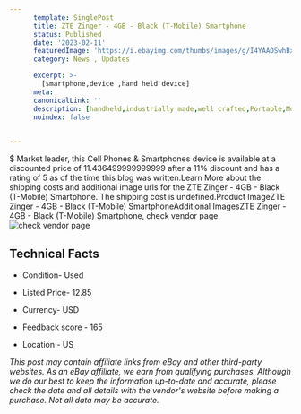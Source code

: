 ```yaml
---
      template: SinglePost
      title: ZTE Zinger - 4GB - Black (T-Mobile) Smartphone
      status: Published
      date: '2023-02-11'
      featuredImage: 'https://i.ebayimg.com/thumbs/images/g/I4YAAOSwhBxjOilm/s-l225.jpg'
      category: News , Updates

      excerpt: >-
        [smartphone,device ,hand held device]
      meta:
      canonicalLink: ''
      description: [handheld,industrially made,well crafted,Portable,Mobile,Compact,Convenient,Lightweight,Maneuverable,Man-portable,Miniature,Carriable,Hand-held,Light,Holdable,Transportable,Mobile device,Pocket-sized,On-the-go,Wireless,Cordless,Compact size,Convenient size, smartphone,device ,hand held device]
      noindex: false

        
---
```

$
    Market leader, this Cell Phones & Smartphones device is available at a discounted price of 11.436499999999999 after a 11% discount and has a rating of 5 as of the time this blog was written.Learn More about the shipping costs and additional image urls for the ZTE Zinger - 4GB - Black (T-Mobile) Smartphone. The shipping cost is undefined.Product ImageZTE Zinger - 4GB - Black (T-Mobile) SmartphoneAdditional ImagesZTE Zinger - 4GB - Black (T-Mobile) Smartphone, check vendor page, ![check vendor page](https://origin-galleryplus.ebayimg.com/ws/web/364001882394_2_0_1/225x225.jpg,https://origin-galleryplus.ebayimg.com/ws/web/364001882394_3_0_1/225x225.jpg,https://origin-galleryplus.ebayimg.com/ws/web/364001882394_4_0_1/225x225.jpg,https://origin-galleryplus.ebayimg.com/ws/web/364001882394_5_0_1/225x225.jpg,https://origin-galleryplus.ebayimg.com/ws/web/364001882394_6_0_1/225x225.jpg,https://origin-galleryplus.ebayimg.com/ws/web/364001882394_7_0_1/225x225.jpg,https://origin-galleryplus.ebayimg.com/ws/web/364001882394_8_0_1/225x225.jpg,https://origin-galleryplus.ebayimg.com/ws/web/364001882394_9_0_1/225x225.jpg)
    
    

 ## Technical Facts 



     
      

 - Condition- Used 


      

 - Listed Price- 12.85 


      

 - Currency- USD 


      

 - Feedback score - 165 


      

 - Location - US 


      
      

 *_This post may contain affiliate links from eBay and other third-party websites. As an eBay affiliate, we earn from qualifying purchases. Although we do our best to keep the information up-to-date and accurate, please check the date and all details with the vendor's website before making a purchase. Not all data may be accurate._*



    
    
    
    
    